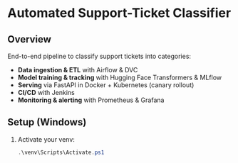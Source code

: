 # Automated Support-Ticket Classifier

## Overview
End-to-end pipeline to classify support tickets into categories:
- **Data ingestion & ETL** with Airflow & DVC  
- **Model training & tracking** with Hugging Face Transformers & MLflow  
- **Serving** via FastAPI in Docker + Kubernetes (canary rollout)  
- **CI/CD** with Jenkins  
- **Monitoring & alerting** with Prometheus & Grafana  

## Setup (Windows)
1. Activate your venv:
   ```powershell
   .\venv\Scripts\Activate.ps1
